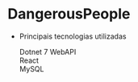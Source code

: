 # DangerousPeople
- Principais tecnologias utilizadas
  
  Dotnet 7 WebAPI<br>
  React<br>
  MySQL<br>

